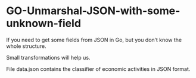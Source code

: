 # GO-Unmarshal-JSON-with-some-unknown-field
If you need to get some fields from JSON in Go, but you don’t know the whole structure.

Small transformations will help us.

File data.json contains the classifier of economic activities in JSON format.
